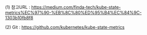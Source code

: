 
(1) 참고URL :  https://medium.com/finda-tech/kube-state-metrics%EC%97%90-%EB%8C%80%ED%95%B4%EC%84%9C-1303b10fb8f8

(2) Git : https://github.com/kubernetes/kube-state-metrics

